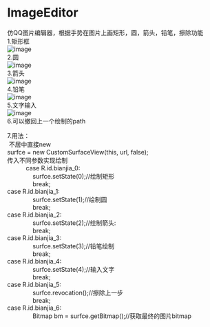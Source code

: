# ImageEditor
仿QQ图片编辑器，根据手势在图片上画矩形，圆，箭头，铅笔，擦除功能</br>
1.矩形框</br>
![image](https://github.com/yangzhidan/ImageEditor/blob/master/resultPic/0253F9CFE860517F25660C364DA22E04.jpg)</br>
2.圆</br>
![image](https://github.com/yangzhidan/ImageEditor/blob/master/resultPic/E762357186E9CD1566E8E6BBC692812B.jpg)</br>
3.箭头</br>
![image](https://github.com/yangzhidan/ImageEditor/blob/master/resultPic/58D93297EA25BDD5183C8F0D6C4F72CD.jpg)</br>
4.铅笔</br>
![image](https://github.com/yangzhidan/ImageEditor/blob/master/resultPic/3019C33D656C73C8C151146F20C0EC52.jpg)</br>
5.文字输入</br>
![image](https://github.com/yangzhidan/ImageEditor/blob/master/resultPic/D376FC2237A9A297FB67505F420D3C41.jpg)</br>
6.可以撤回上一个绘制的path</br>

7.用法：</br>
  不居中直接new</br>
 surfce = new CustomSurfaceView(this, url, false);</br>
 传入不同参数实现绘制</br>
            case R.id.bianjia_0:</br>
                surfce.setState(0);//绘制矩形</br>
                break;</br>
            case R.id.bianjia_1:</br>
                surfce.setState(1);//绘制圆</br>
                break;</br>
            case R.id.bianjia_2:</br>
                surfce.setState(2);//绘制箭头:</br>
                break;</br>
            case R.id.bianjia_3:</br>
                surfce.setState(3);//铅笔绘制</br>
                break;</br>
            case R.id.bianjia_4:</br>
                surfce.setState(4);//输入文字</br>
                break;</br>
            case R.id.bianjia_5:</br>
                surfce.revocation();//擦除上一步</br>
                break;</br>
            case R.id.bianjia_6:</br>
                Bitmap bm = surfce.getBitmap();//获取最终的图片bitmap</br>
